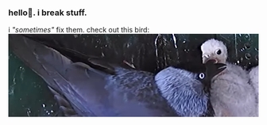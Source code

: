 ### hello:strawberry:. i break stuff.

i *"sometimes"* fix them.
check out this bird:
![this bird](images/bird.png)
